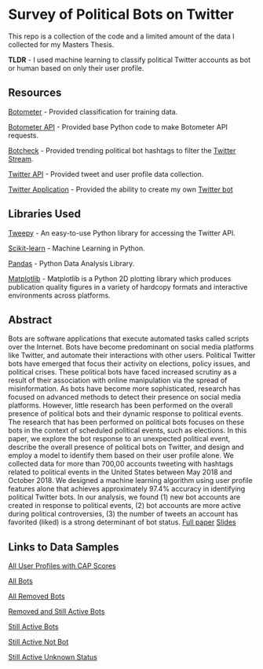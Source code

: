 # Survey of Political Bots on Twitter

This repo is a collection of the code and a limited amount of the data I collected for my Masters Thesis.

**TLDR** - I used machine learning to classify political Twitter accounts as bot or human based on only their user profile.





## Resources

[Botometer](https://botometer.iuni.iu.edu/#!/) - Provided classification for training data.

[Botometer API](https://github.com/IUNetSci/botometer-python/blob/master/botometer/__init__.py) - Provided base Python code to make Botometer API requests.

[Botcheck](https://botcheck.me/) - Provided trending political bot hashtags to filter the [Twitter Stream](https://developer.twitter.com/en/docs/tutorials/consuming-streaming-data.html).

[Twitter API](https://developer.twitter.com/en/docs.html) - Provided tweet and user profile data collection.

[Twitter Application](https://developer.twitter.com/en/docs/basics/apps.html) - Provided the ability to create my own [Twitter bot](https://twitter.com/BotDetectionBot) 





## Libraries Used

[Tweepy](http://www.tweepy.org/) - An easy-to-use Python library for accessing the Twitter API.

[Scikit-learn](https://scikit-learn.org/stable/) - Machine Learning in Python.

[Pandas](https://pandas.pydata.org/) - Python Data Analysis Library.

[Matplotlib](https://matplotlib.org/) - Matplotlib is a Python 2D plotting library which produces publication quality figures in a variety of hardcopy formats and interactive environments across platforms. 





## Abstract

Bots are software applications that execute automated tasks called scripts over the Internet. Bots have become predominant on social media platforms like Twitter, and automate their interactions with other users. Political Twitter bots have emerged that focus their activity on elections, policy issues, and political crises. These political bots have faced increased scrutiny as a result of their association with online manipulation via the spread of misinformation. As bots have become more sophisticated, research has focused on advanced methods to detect their presence on social media platforms. However, little research has been performed on the overall presence of political bots and their dynamic response to political events. The research that has been performed on political bots focuses on these bots in the context of scheduled political events, such as elections. In this paper, we explore the bot response to an unexpected political event, describe the overall presence of political bots on Twitter, and design and employ a model to identify them based on their user profile alone. We collected data for more than 700,00 accounts tweeting with hashtags related to political events in the United States between May 2018 and October 2018. We designed a machine learning algorithm using user profile features alone that achieves approximately 97.4% accuracy in identifying political Twitter bots. In our analysis, we found (1) new bot accounts are created in response to political events, (2) bot accounts are more active during political controversies, (3) the number of tweets an account has favorited (liked) is a strong determinant of bot status. [Full paper](https://github.com/dtroupe18/Thesis-Survey-Of-Political-Bots-On-Twitter/blob/master/David%20Troupe%20-%20Masters%20Thesis%20-%20Survery%20of%20Political%20Bots%20on%20Twitter.pdf)    [Slides](https://github.com/dtroupe18/Thesis-Survey-Of-Political-Bots-On-Twitter/blob/master/ThesisDefenseSlides.pdf)


## Links to Data Samples

[All User Profiles with CAP Scores](https://www.icloud.com/iclouddrive/0dSOZ5ht_YFpFY69GQ1sh9low#AllUserProfilesWithCapScores.csv)

[All Bots](https://www.icloud.com/iclouddrive/0Fd-W59UU2tmgB1YCKgUdH7xQ#AllBots.csv)

[All Removed Bots](https://www.icloud.com/iclouddrive/04hkI8wDIVVFm9ZuHKb0Qt72w#AllRemovedBots.csv) 

[Removed and Still Active Bots](https://www.icloud.com/iclouddrive/0SKJWI4xhdilmk-h_by0ed1hw#RemovedAndStillActiveBots.csv)

[Still Active Bots](https://www.icloud.com/iclouddrive/01DcMn1TUYZEiMPlOJECyIdig#StillActiveBots.csv)

[Still Active Not Bot](https://www.icloud.com/iclouddrive/0JRlGFI4bLJF26vuRLosOwFrQ#StillActiveNotBot.csv)

[Still Active Unknown Status](https://www.icloud.com/iclouddrive/0AlLTrR9u4we3TLYn0edyx0vA#StillActiveUnknownStatus.csv)
